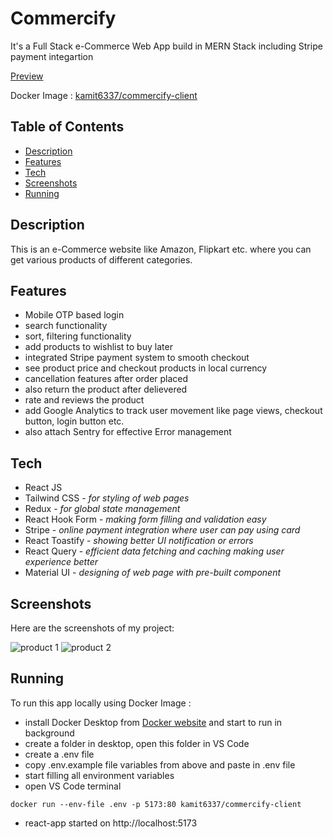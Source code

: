 # Commercify

<p>It's a Full Stack e-Commerce Web App build in MERN Stack including Stripe payment integartion</p>

[Preview](https://amit-general-bucket.s3.ap-south-1.amazonaws.com/videos/commercify.mp4)

Docker Image : [kamit6337/commercify-client](https://hub.docker.com/repository/docker/kamit6337/commercify-client/general)

## Table of Contents

- [Description](#description)
- [Features](#features)
- [Tech](#tech)
- [Screenshots](#screenshots)
- [Running](#running)

## Description

This is an e-Commerce website like Amazon, Flipkart etc. where you can get various products of different categories.

## Features

- Mobile OTP based login
- search functionality
- sort, filtering functionality
- add products to wishlist to buy later
- integrated Stripe payment system to smooth checkout
- see product price and checkout products in local currency
- cancellation features after order placed
- also return the product after delievered
- rate and reviews the product 
- add Google Analytics to track user movement like page views, checkout button, login button etc.
- also attach Sentry for effective Error management


## Tech
<ul>
<li>React JS</li>
<li>Tailwind CSS - <i>for styling of web pages</i></li>
<li>Redux - <i>for global state management</i></li>
<li>React Hook Form - <i>making form filling and validation easy</i></li>
<li>Stripe - <i>online payment integration where user can pay using card</i></li>
<li>React Toastify - <i>showing better UI notification or errors</i></li>
<li>React Query - <i>efficient data fetching and caching making user experience better</i></li>
<li>Material UI - <i>designing of web page with pre-built component</i></li>
</ul>

## Screenshots

Here are the screenshots of my project:

![product 1](https://commercify-vercel.s3.ap-south-1.amazonaws.com/images/commercify1.png)
![product 2](https://commercify-vercel.s3.ap-south-1.amazonaws.com/images/commercify2.png)


## Running

To run this app locally using Docker Image :

- install Docker Desktop from [Docker website](https://www.docker.com/products/docker-desktop) and start to run in background
- create a folder in desktop, open this folder in VS Code
- create a .env file
- copy .env.example file variables from above and paste in .env file
- start filling all environment variables
- open VS Code terminal

```
docker run --env-file .env -p 5173:80 kamit6337/commercify-client
```

- react-app started on http://localhost:5173

